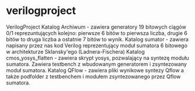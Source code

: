 # verilogproject
VerilogProject
Katalog Archiwum - zawiera generatory 19 bitowych ciągów 0/1 reprezuntujących kolejno: pierwsze 6 bitów to pierwsza liczba, drugie 6 bitów to druga liczba a ostatnie 7 bitów to wynik.
Katalog sumator - zawiera napisany przez nas kod Verilog reprezentujący moduł sumatora 6 bitowego w architekturze Sklansky'ego (Ladnera-Fischera)
Katalog cmos_yosys_flatten - zawiera skrypt yosys, pozwalający na syntezę modułu sumatora. Zawiera testbench z wbudowanym generatorem i zsyntezowany moduł sumatora.
Katalog QFlow - zawiera pliki wynikowe syntezy Qflow a także podfolder z testbenchem i modułem zsyntezowanego przez Qflow sumatora.
